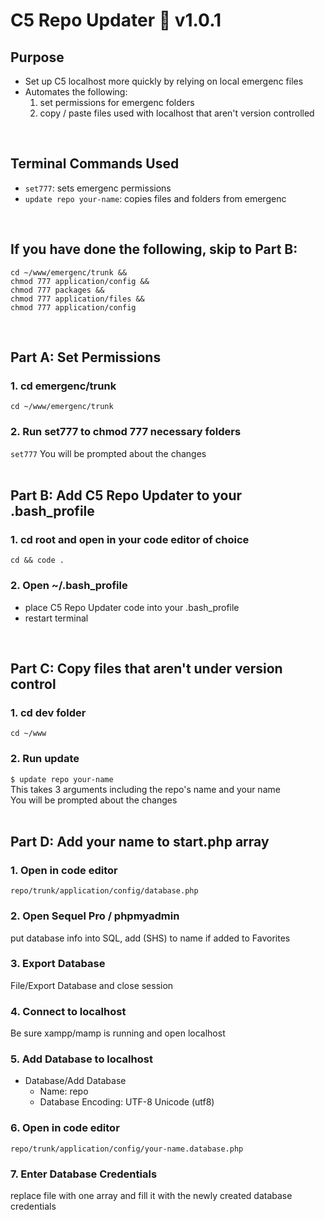 # C5 Repo Updater 🚀 v1.0.1


## Purpose
+ Set up C5 localhost more quickly by relying on local emergenc files
+ Automates the following:
    1. set permissions for emergenc folders
    2. copy / paste files used with localhost that aren't version controlled
<br >

## Terminal Commands Used
+ `set777`: sets emergenc permissions
+ `update repo your-name`: copies files and folders from emergenc
<br >

## If you have done the following, skip to Part B:
```
cd ~/www/emergenc/trunk &&
chmod 777 application/config &&
chmod 777 packages &&
chmod 777 application/files &&
chmod 777 application/config
```
<br >


## Part A: Set Permissions

### 1. cd emergenc/trunk
`cd ~/www/emergenc/trunk`

### 2. Run set777 to chmod 777 necessary folders
`set777`
You will be prompted about the changes
<br >
<br >

## Part B: Add C5 Repo Updater to your .bash_profile

### 1. cd root and open in your code editor of choice
`cd && code .`

### 2. Open ~/.bash_profile
+ place C5 Repo Updater code into your .bash_profile
+ restart terminal
<br >


## Part C: Copy files that aren't under version control

### 1. cd dev folder
`cd ~/www`

### 2. Run update
`$ update repo your-name` <br >
This takes 3 arguments including the repo's name and your name <br >
You will be prompted about the changes
<br >
<br >

## Part D: Add your name to start.php array

### 1. Open in code editor
`repo/trunk/application/config/database.php`

### 2. Open Sequel Pro / phpmyadmin
put database info into SQL, add (SHS) to name if added to Favorites

### 3. Export Database
File/Export Database and close session

### 4. Connect to localhost
Be sure xampp/mamp is running and open localhost

### 5. Add Database to localhost
+ Database/Add Database
    - Name: repo
    - Database Encoding: UTF-8 Unicode (utf8)

### 6. Open in code editor
`repo/trunk/application/config/your-name.database.php`

### 7. Enter Database Credentials
replace file with one array and fill it with the newly created database credentials